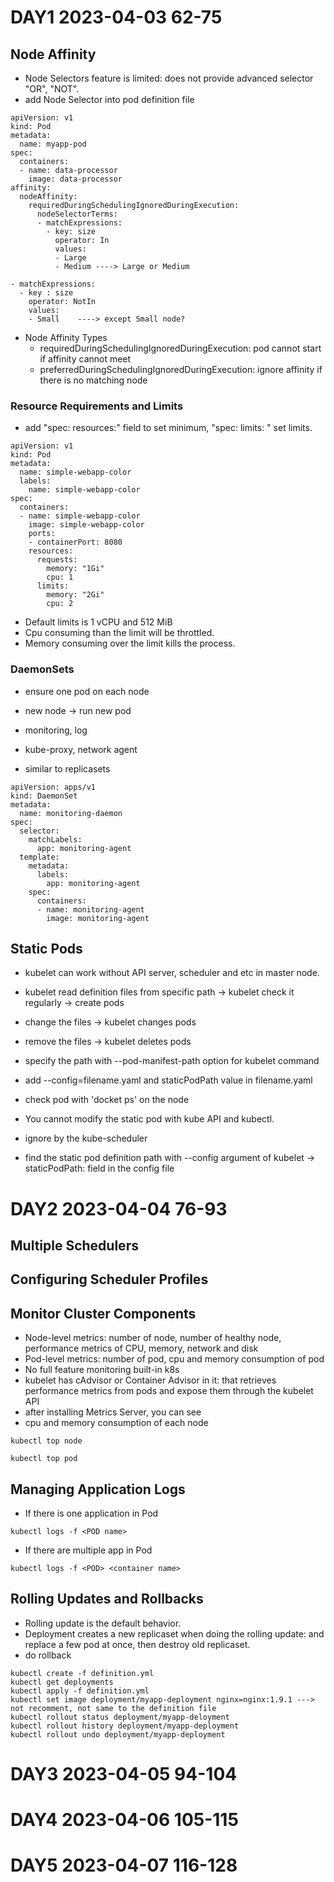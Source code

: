 
# DAY1 2023-04-03 62-75

 
 ## Node Affinity
 
 * Node Selectors feature is limited: does not provide advanced selector "OR", "NOT".
 * add Node Selector into pod definition file
 ```
 apiVersion: v1
 kind: Pod
 metadata:
   name: myapp-pod
 spec:
   containers:
   - name: data-processor
     image: data-processor
 affinity:
   nodeAffinity:
     requiredDuringSchedulingIgnoredDuringExecution:
       nodeSelectorTerms:
       - matchExpressions:
         - key: size
           operator: In
           values:
           - Large
           - Medium ----> Large or Medium
 ```
 
 ```
 - matchExpressions:
   - key : size
     operator: NotIn
     values:
     - Small    ----> except Small node?
 ```
 
 * Node Affinity Types
   * requiredDuringSchedulingIgnoredDuringExecution: pod cannot start if affinity cannot meet
   * preferredDuringSchedulingIgnoredDuringExecution: ignore affinity if there is no matching node
 
 ### Resource Requirements and Limits
 
 * add "spec: resources:" field to set minimum, "spec: limits: " set limits.
 ```
 apiVersion: v1
 kind: Pod
 metadata:
   name: simple-webapp-color
   labels:
     name: simple-webapp-color
 spec:
   containers:
   - name: simple-webapp-color
     image: simple-webapp-color
     ports:
     - containerPort: 8080
     resources:
       requests:
         memory: "1Gi"
         cpu: 1
       limits:
         memory: "2Gi"
         cpu: 2
 ```
 
 * Default limits is 1 vCPU and 512 MiB
 * Cpu consuming than the limit will be throttled.
 * Memory consuming over the limit kills the process.
 
### DaemonSets

* ensure one pod on each node
* new node -> run new pod
* monitoring, log
* kube-proxy, network agent

* similar to replicasets
```
apiVersion: apps/v1
kind: DaemonSet
metadata:
  name: monitoring-daemon
spec:
  selector:
    matchLabels:
      app: monitoring-agent
  template:
    metadata:
      labels:
        app: monitoring-agent
    spec:
      containers:
      - name: monitoring-agent
        image: monitoring-agent
```

## Static Pods

* kubelet can work without API server, scheduler and etc in master node.
* kubelet read definition files from specific path -> kubelet check it regularly -> create pods
* change the files -> kubelet changes pods
* remove the files -> kubelet deletes pods
* specify the path with --pod-manifest-path option for kubelet command
* add --config=filename.yaml and staticPodPath value in filename.yaml

* check pod with 'docket ps' on the node
* You cannot modify the static pod with kube API and kubectl.
* ignore by the kube-scheduler

* find the static pod definition path with --config argument of kubelet -> staticPodPath: field in the config file

# DAY2 2023-04-04 76-93

## Multiple Schedulers

## Configuring Scheduler Profiles

## Monitor Cluster Components

* Node-level metrics: number of node, number of healthy node, performance metrics of CPU, memory, network and disk
* Pod-level metrics: number of pod, cpu and memory consumption of pod
* No full feature monitoring built-in k8s
* kubelet has cAdvisor or Container Advisor in it: that retrieves performance metrics from pods and expose them through the kubelet API
* after installing Metrics Server, you can see
* cpu and memory consumption of each node
```
kubectl top node
```
```
kubectl top pod
```

## Managing Application Logs

* If there is one application in Pod
```
kubectl logs -f <POD name>
```
* If there are multiple app in Pod
```
kubectl logs -f <POD> <container name>
```

## Rolling Updates and Rollbacks

* Rolling update is the default behavior.
* Deployment creates a new replicaset when doing the rolling update: and replace a few pod at once, then destroy old replicaset.
* do rollback
```
kubectl create -f definition.yml
kubectl get deployments
kubectl apply -f definition.yml
kubectl set image deployment/myapp-deployment nginx=nginx:1.9.1 ---> not recomment, not same to the definition file
kubectl rollout status deployment/myapp-deloyment
kubectl rollout history deployment/myapp-deployment
kubectl rollout undo deployment/myapp-deployment
```

# DAY3 2023-04-05 94-104


# DAY4 2023-04-06 105-115


# DAY5 2023-04-07 116-128
